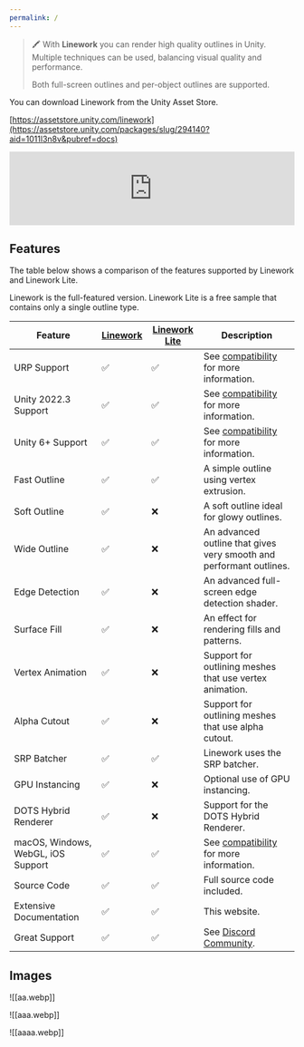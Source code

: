 ```yaml
---
permalink: /
---
```


> 🖍️ With **Linework** you can render high quality outlines in Unity. Multiple techniques can be used, balancing visual quality and performance.
>
> Both full-screen outlines and per-object outlines are supported.

You can download Linework from the Unity Asset Store.

[https://assetstore.unity.com/linework](https://assetstore.unity.com/packages/slug/294140?aid=1011l3n8v&pubref=docs)

<iframe src="https://assetstore.unity.com/linkmaker/embed/package/294140/widget-wide?aid=1011l3n8v" style="width:100%; height:130px; border:0px;"></iframe>

## Features

The table below shows a comparison of the features supported by Linework and Linework Lite.

Linework is the full-featured version. Linework Lite is a free sample that contains only a single outline type.

| Feature | [Linework](https://assetstore.unity.com/packages/slug/294140?aid=1011l3n8v&pubref=docs)| [Linework Lite](https://linework.ameye.dev/free-outline) | Description |
| -------- | ------- | ------- |------- |
| URP Support  |  ✅   | ✅| See [compatibility](https://linework.ameye.dev/compatibility) for more information. |
| Unity 2022.3 Support  |  ✅   | ✅| See [compatibility](https://linework.ameye.dev/compatibility) for more information. |
| Unity 6+ Support  |  ✅   | ✅| See [compatibility](https://linework.ameye.dev/compatibility) for more information. |
| Fast Outline | ✅     |✅| A simple outline using vertex extrusion. |
| Soft Outline | ✅     |❌| A soft outline ideal for glowy outlines. |
| Wide Outline | ✅     |❌| An advanced outline that gives very smooth and performant outlines. |
| Edge Detection | ✅     |❌| An advanced full-screen edge detection shader.|
| Surface Fill | ✅     |❌|An effect for rendering fills and patterns. |
| Vertex Animation | ✅     |❌|Support for outlining meshes that use vertex animation. |
| Alpha Cutout | ✅     |❌|Support for outlining meshes that use alpha cutout. |
| SRP Batcher | ✅     |✅|Linework uses the SRP batcher. |
| GPU Instancing    | ✅    |❌|Optional use of GPU instancing. |
| DOTS Hybrid Renderer    | ✅    |❌|Support for the DOTS Hybrid Renderer. |
| macOS, Windows, WebGL, iOS Support    | ✅    |✅|See [compatibility](https://linework.ameye.dev/compatibility) for more information. |
| Source Code    | ✅    |✅|Full source code included. |
| Extensive Documentation    | ✅    |✅|This website. |
| Great Support    | ✅    |✅|See [Discord Community](https://discord.com/invite/cFfQGzQdPn). |

## Images

![[aa.webp]]

![[aaa.webp]]

![[aaaa.webp]]
